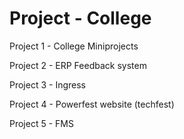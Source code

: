 #  Project - College

Project 1 - College Miniprojects

Project 2 - ERP Feedback system

Project 3 - Ingress

Project 4 - Powerfest website (techfest)

Project 5 - FMS


